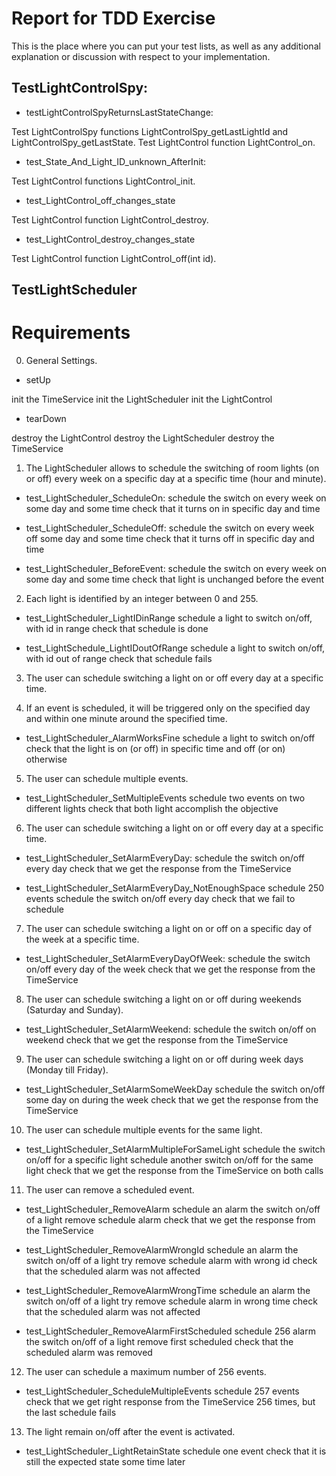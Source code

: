 # Report for TDD Exercise

This is the place where you can put your test lists, as well as any additional
explanation or discussion with respect to your implementation.


## TestLightControlSpy:

- testLightControlSpyReturnsLastStateChange:

Test LightControlSpy functions LightControlSpy_getLastLightId and LightControlSpy_getLastState.
Test LightControl function LightControl_on.


- test_State_And_Light_ID_unknown_AfterInit:

Test LightControl functions LightControl_init.


- test_LightControl_off_changes_state

Test LightControl function LightControl_destroy.


- test_LightControl_destroy_changes_state

Test LightControl function LightControl_off(int id).



## TestLightScheduler

# Requirements


0. General Settings.

- setUp

init the TimeService
init the LightScheduler
init the LightControl

- tearDown

destroy the LightControl
destroy the LightScheduler
destroy the TimeService


1. The LightScheduler allows to schedule the switching of room lights (on or off) every week on a specific day at a specific time (hour and minute).


- test_LightScheduler_ScheduleOn:
schedule the switch on every week on some day and some time
check that it turns on in specific day and time

- test_LightScheduler_ScheduleOff:
schedule the switch on every week off some day and some time
check that it turns off in specific day and time

- test_LightScheduler_BeforeEvent:
schedule the switch on every week on some day and some time
check that light is unchanged before the event

2. Each light is identified by an integer between 0 and 255.

- test_LightScheduler_LightIDinRange
schedule a light to switch on/off, with id in range
check that schedule is done

- test_LightSchedule_LightIDoutOfRange
schedule a light to switch on/off, with id out of range
check that schedule fails


3. The user can schedule switching a light on or off every day at a specific time.


4. If an event is scheduled, it will be triggered only on the specified day and within one minute around the specified time.

- test_LightScheduler_AlarmWorksFine
schedule a light to switch on/off
check that the light is on (or off) in specific time and off (or on) otherwise


5. The user can schedule multiple events.

- test_LightScheduler_SetMultipleEvents
schedule two events on two different lights
check that both light accomplish the objective
 

6. The user can schedule switching a light on or off every day at a specific time.

- test_LightScheduler_SetAlarmEveryDay:
schedule the switch on/off every day
check that we get the response from the TimeService

- test_LightScheduler_SetAlarmEveryDay_NotEnoughSpace
schedule 250 events
schedule the switch on/off every day
check that we fail to schedule


7. The user can schedule switching a light on or off on a specific day of the week at a specific time.

- test_LightScheduler_SetAlarmEveryDayOfWeek:
schedule the switch on/off every day of the week
check that we get the response from the TimeService
 

8. The user can schedule switching a light on or off during weekends (Saturday and Sunday).

- test_LightScheduler_SetAlarmWeekend:
schedule the switch on/off on weekend
check that we get the response from the TimeService
 

9. The user can schedule switching a light on or off during week days (Monday till Friday).

<!-- Already tested through the different tests -->

- test_LightScheduler_SetAlarmSomeWeekDay
schedule the switch on/off some day on during the week
check that we get the response from the TimeService
 

10. The user can schedule multiple events for the same light.

- test_LightScheduler_SetAlarmMultipleForSameLight
schedule the switch on/off for a specific light
schedule another switch on/off for the same light
check that we get the response from the TimeService on both calls

 
11. The user can remove a scheduled event.

- test_LightScheduler_RemoveAlarm
schedule an alarm the switch on/off of a light
remove schedule alarm
check that we get the response from the TimeService

- test_LightScheduler_RemoveAlarmWrongId
schedule an alarm the switch on/off of a light
try remove schedule alarm with wrong id
check that the scheduled alarm was not affected

- test_LightScheduler_RemoveAlarmWrongTime
schedule an alarm the switch on/off of a light
try remove schedule alarm in wrong time
check that the scheduled alarm was not affected

- test_LightScheduler_RemoveAlarmFirstScheduled
schedule 256 alarm the switch on/off of a light 
remove first scheduled
check that the scheduled alarm was removed

 

12. The user can schedule a maximum number of 256 events.

- test_LightScheduler_ScheduleMultipleEvents
schedule 257 events
check that we get right response from the TimeService 256 times, but the last schedule fails


13. The light remain on/off after the event is activated.

- test_LightScheduler_LightRetainState
schedule one event
check that it is still the expected state some time later
